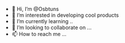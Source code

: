 - 👋 Hi, I’m @Osbtuns
- 👀 I’m interested in developing cool products
- 🌱 I’m currently learning ..
- 💞️ I’m looking to collaborate on ...
- 📫 How to reach me ...

<!---
Osbtuns/Osbtuns is a ✨ special ✨ repository because its `README.md` (this file) appears on your GitHub profile.
You can click the Preview link to take a look at your changes.
--->
